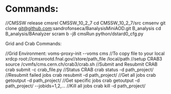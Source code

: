 # Commands:
//CMSSW release
cmsrel CMSSW_10_2_7
cd CMSSW_10_2_7/src
cmsenv
git clone git@github.com:sandrofonseca/BanalysisMiniAOD.git B_analysis
cd B_analysis/BAnalyzer
scram b -j8
cmsRun python/dstard0_cfg.py


Grid and Crab Commands:

//Grid Environment:
voms-proxy-init --voms cms
//To copy file to your local
xrdcp root://cmsxrootd.fnal.gov//store/path_file /local/path
//setup CRAB3
source /cvmfs/cms.cern.ch/crab3/crab.sh
//Submit and Resubmit CRAB
crab submit -c crab_file.py
//Status CRAB
crab status -d path_project/
//Resubmit failed jobs
crab resubmit -d path_project/
//Get all jobs
crab getoutput -d path_project/
//Get specific jobs
crab getoutput -d path_project/ --jobids=1,2,...
//Kill all jobs
crab kill -d path_project/
